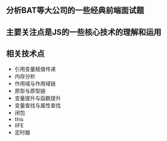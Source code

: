 ## 分析BAT等大公司的一些经典前端面试题
## 主要关注点是JS的一些核心技术的理解和运用
## 相关技术点
  * 引用变量赋值传递
  * 内存分析
  * 作用域与作用域链
  * 原型与原型链
  * 变量提升与函数提升
  * 变量查找与属性查找
  * 闭包
  * this
  * IIFE
  * 定时器